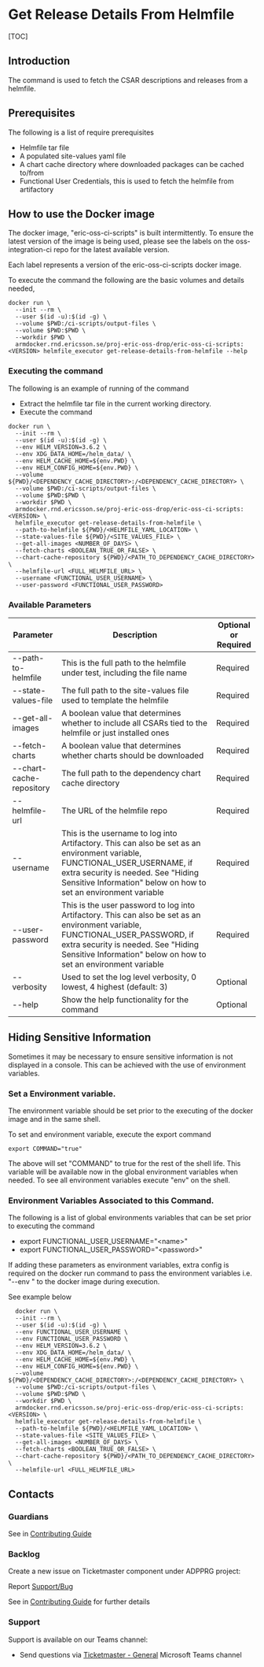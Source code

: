 # Get Release Details From Helmfile

[TOC]

## Introduction
The command is used to fetch the CSAR descriptions and releases from a helmfile.

## Prerequisites
The following is a list of require prerequisites
- Helmfile tar file
- A populated site-values yaml file
- A chart cache directory where downloaded packages can be cached to/from
- Functional User Credentials, this is used to fetch the helmfile from artifactory

## How to use the Docker image
The docker image, "eric-oss-ci-scripts" is built intermittently.
To ensure the latest version of the image is being used, please see the labels on the oss-integration-ci
repo for the latest available version.

Each label represents a version of the eric-oss-ci-scripts docker image.

To execute the command the following are the basic volumes and details needed,
```
docker run \
  --init --rm \
  --user $(id -u):$(id -g) \
  --volume $PWD:/ci-scripts/output-files \
  --volume $PWD:$PWD \
  --workdir $PWD \
  armdocker.rnd.ericsson.se/proj-eric-oss-drop/eric-oss-ci-scripts:<VERSION> helmfile_executor get-release-details-from-helmfile --help
 ```

### Executing the command
The following is an example of running of the command
- Extract the helmfile tar file in the current working directory.
- Execute the command
```
docker run \
  --init --rm \
  --user $(id -u):$(id -g) \
  --env HELM_VERSION=3.6.2 \
  --env XDG_DATA_HOME=/helm_data/ \
  --env HELM_CACHE_HOME=${env.PWD} \
  --env HELM_CONFIG_HOME=${env.PWD} \
  --volume ${PWD}/<DEPENDENCY_CACHE_DIRECTORY>:/<DEPENDENCY_CACHE_DIRECTORY> \
  --volume $PWD:/ci-scripts/output-files \
  --volume $PWD:$PWD \
  --workdir $PWD \
  armdocker.rnd.ericsson.se/proj-eric-oss-drop/eric-oss-ci-scripts:<VERSION> \
  helmfile_executor get-release-details-from-helmfile \
  --path-to-helmfile ${PWD}/<HELMFILE_YAML_LOCATION> \
  --state-values-file ${PWD}/<SITE_VALUES_FILE> \
  --get-all-images <NUMBER_OF_DAYS> \
  --fetch-charts <BOOLEAN_TRUE_OR_FALSE> \
  --chart-cache-repository ${PWD}/<PATH_TO_DEPENDENCY_CACHE_DIRECTORY> \
  --helmfile-url <FULL_HELMFILE_URL> \
  --username <FUNCTIONAL_USER_USERNAME> \
  --user-password <FUNCTIONAL_USER_PASSWORD>
```


### Available Parameters
| Parameter                | Description                                                                                                                                                                                                                               | Optional or Required |
|--------------------------|-------------------------------------------------------------------------------------------------------------------------------------------------------------------------------------------------------------------------------------------|----------------------|
| --path-to-helmfile       | This is the full path to the helmfile under test, including the file name                                                                                                                                                                 | Required             |
| --state-values-file      | The full path to the site-values file used to template the helmfile                                                                                                                                                                       | Required             |
| --get-all-images         | A boolean value that determines whether to include all CSARs tied to the helmfile or just installed ones                                                                                                                                  | Required             |
| --fetch-charts           | A boolean value that determines whether charts should be downloaded                                                                                                                                                                       | Required             |
| --chart-cache-repository | The full path to the dependency chart cache directory                                                                                                                                                                                     | Required             |
| --helmfile-url           | The URL of the helmfile repo                                                                                                                                                                                                              | Required             |
| --username               | This is the username to log into Artifactory. This can also be set as an environment variable, FUNCTIONAL_USER_USERNAME, if extra security is needed. See "Hiding Sensitive Information" below on how to set an environment variable      | Required             |
| --user-password          | This is the user password to log into Artifactory. This can also be set as an environment variable, FUNCTIONAL_USER_PASSWORD, if extra security is needed. See "Hiding Sensitive Information" below on how to set an environment variable | Required             |
| --verbosity              | Used to set the log level verbosity, 0 lowest, 4 highest  (default: 3)                                                                                                                                                                    | Optional             |
| --help                   | Show the help functionality for the command                                                                                                                                                                                               | Optional             |

## Hiding Sensitive Information
Sometimes it may be necessary to ensure sensitive information is not displayed in a console. This can be achieved with
the use of environment variables.

### Set a Environment variable.
The environment variable should be set prior to the executing of the docker image and in the same shell.

To set and environment variable, execute the export command
```
export COMMAND="true"
```
The above will set "COMMAND" to true for the rest of the shell life. This variable will be available now in the global
environment variables when needed. To see all environment variables execute "env" on the shell.

### Environment Variables Associated to this Command.
The following is a list of global environments variables that can be set prior to executing the command
  - export FUNCTIONAL_USER_USERNAME="\<name>"
  - export FUNCTIONAL_USER_PASSWORD="\<password>"

If adding these parameters as environment variables, extra config is required on the docker run command to pass the
environment variables i.e. "--env <VARIABLE>" to the docker image during execution.

See example below
```
  docker run \
  --init --rm \
  --user $(id -u):$(id -g) \
  --env FUNCTIONAL_USER_USERNAME \
  --env FUNCTIONAL_USER_PASSWORD \
  --env HELM_VERSION=3.6.2 \
  --env XDG_DATA_HOME=/helm_data/ \
  --env HELM_CACHE_HOME=${env.PWD} \
  --env HELM_CONFIG_HOME=${env.PWD} \
  --volume ${PWD}/<DEPENDENCY_CACHE_DIRECTORY>:/<DEPENDENCY_CACHE_DIRECTORY> \
  --volume $PWD:/ci-scripts/output-files \
  --volume $PWD:$PWD \
  --workdir $PWD \
  armdocker.rnd.ericsson.se/proj-eric-oss-drop/eric-oss-ci-scripts:<VERSION> \
  helmfile_executor get-release-details-from-helmfile \
  --path-to-helmfile ${PWD}/<HELMFILE_YAML_LOCATION> \
  --state-values-file <SITE_VALUES_FILE> \
  --get-all-images <NUMBER_OF_DAYS> \
  --fetch-charts <BOOLEAN_TRUE_OR_FALSE> \
  --chart-cache-repository ${PWD}/<PATH_TO_DEPENDENCY_CACHE_DIRECTORY> \
  --helmfile-url <FULL_HELMFILE_URL>
```

## Contacts

### Guardians

See in [Contributing Guide](../../../Contribution_Guide.md)

### Backlog

Create a new issue on Ticketmaster component under ADPPRG project:

Report [Support/Bug](https://jira-oss.seli.wh.rnd.internal.ericsson.com/browse/IDUN-4091)

See in [Contributing Guide](../../../Contribution_Guide.md) for further details

### Support

Support is available on our Teams channel:

- Send questions via
  [Ticketmaster - General](https://teams.microsoft.com/l/channel/19%3a9f5ed758e3a6405daffee42e0284268b%40thread.skype/General?groupId=1483901a-b5c4-445a-b707-aa7a5d0c1b4c&tenantId=92e84ceb-fbfd-47ab-be52-080c6b87953f)
  Microsoft Teams channel
